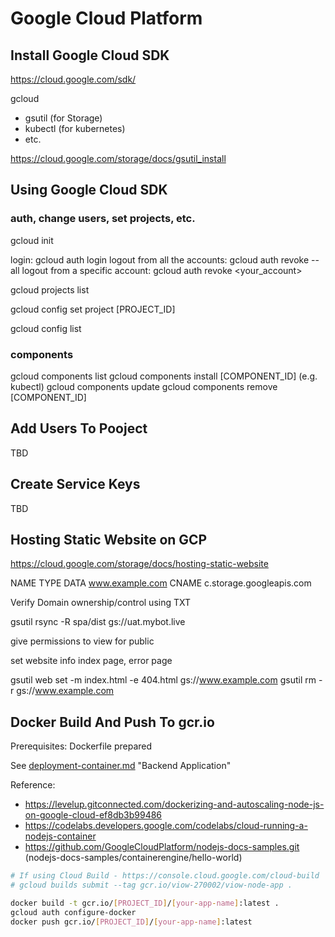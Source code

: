 # Google Cloud Platform

## Install Google Cloud SDK

https://cloud.google.com/sdk/

gcloud
- gsutil (for Storage)
- kubectl (for kubernetes)
- etc.

https://cloud.google.com/storage/docs/gsutil_install

## Using Google Cloud SDK

### auth, change users, set projects, etc.

gcloud init

login: gcloud auth login
logout from all the accounts: gcloud auth revoke --all
logout from a specific account: gcloud auth revoke <your_account>

gcloud projects list

gcloud config set project [PROJECT_ID]

gcloud config list

### components

gcloud components list
gcloud components install [COMPONENT_ID] (e.g. kubectl)
gcloud components update
gcloud components remove [COMPONENT_ID]

## Add Users To Pooject

TBD

## Create Service Keys

TBD



## Hosting Static Website on GCP

https://cloud.google.com/storage/docs/hosting-static-website

NAME                  TYPE     DATA
www.example.com       CNAME    c.storage.googleapis.com


Verify Domain ownership/control using TXT

gsutil rsync -R spa/dist gs://uat.mybot.live

give permissions to view for public

set website info index page, error page

gsutil web set -m index.html -e 404.html gs://www.example.com
gsutil rm -r gs://www.example.com


## Docker Build And Push To gcr.io

Prerequisites: Dockerfile prepared

See [deployment-container.md](deployment-container.md) "Backend Application"

Reference:
- https://levelup.gitconnected.com/dockerizing-and-autoscaling-node-js-on-google-cloud-ef8db3b99486
- https://codelabs.developers.google.com/codelabs/cloud-running-a-nodejs-container
- https://github.com/GoogleCloudPlatform/nodejs-docs-samples.git (nodejs-docs-samples/containerengine/hello-world)

```bash
# If using Cloud Build - https://console.cloud.google.com/cloud-build
# gcloud builds submit --tag gcr.io/viow-270002/viow-node-app .

docker build -t gcr.io/[PROJECT_ID]/[your-app-name]:latest .
gcloud auth configure-docker
docker push gcr.io/[PROJECT_ID]/[your-app-name]:latest
```
